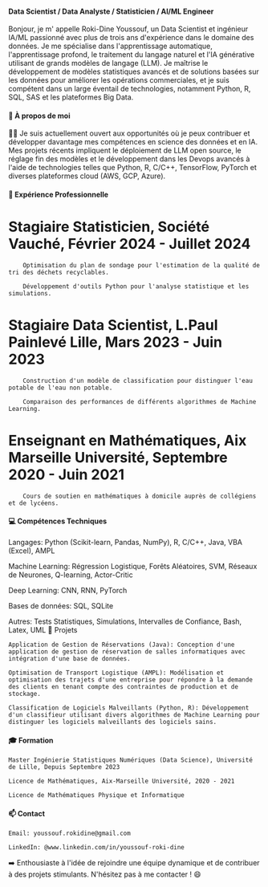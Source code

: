 #### Data Scientist / Data Analyste / Statisticien / AI/ML Engineer 

Bonjour, je m' appelle Roki-Dine Youssouf, un Data Scientist et ingénieur IA/ML passionné avec plus de trois ans d'expérience dans le domaine des données. Je me spécialise dans l'apprentissage automatique, l'apprentissage profond, le traitement du langage naturel et l'IA générative utilisant de grands modèles de langage (LLM). Je maîtrise le développement de modèles statistiques avancés et de solutions basées sur les données pour améliorer les opérations commerciales, et je suis compétent dans un large éventail de technologies, notamment Python, R, SQL, SAS et les plateformes Big Data.

#### 👋 À propos de moi

👨‍💻 Je suis actuellement ouvert aux opportunités où je peux contribuer et développer davantage mes compétences en science des données et en IA. Mes projets récents impliquent le déploiement de LLM open source, le réglage fin des modèles et le développement dans les Devops avancés à l'aide de technologies telles que Python, R, C/C++, TensorFlow, PyTorch et diverses plateformes cloud (AWS, GCP, Azure).

#### 🚀 Expérience Professionnelle

# Stagiaire Statisticien, Société Vauché, Février 2024 - Juillet 2024

        Optimisation du plan de sondage pour l'estimation de la qualité de tri des déchets recyclables.

        Développement d'outils Python pour l'analyse statistique et les simulations.

# Stagiaire Data Scientist, L.Paul Painlevé Lille, Mars 2023 - Juin 2023

        Construction d'un modèle de classification pour distinguer l'eau potable de l'eau non potable.

        Comparaison des performances de différents algorithmes de Machine Learning.

# Enseignant en Mathématiques, Aix Marseille Université, Septembre 2020 - Juin 2021

        Cours de soutien en mathématiques à domicile auprès de collégiens et de lycéens.

#### 💻 Compétences Techniques

Langages: Python (Scikit-learn, Pandas, NumPy), R, C/C++, Java, VBA (Excel), AMPL

Machine Learning: Régression Logistique, Forêts Aléatoires, SVM, Réseaux de Neurones, Q-learning, Actor-Critic

Deep Learning: CNN, RNN, PyTorch

Bases de données: SQL, SQLite

Autres: Tests Statistiques, Simulations, Intervalles de Confiance, Bash, Latex, UML
🔨 Projets

    Application de Gestion de Réservations (Java): Conception d'une application de gestion de réservation de salles informatiques avec intégration d'une base de données.

    Optimisation de Transport Logistique (AMPL): Modélisation et optimisation des trajets d'une entreprise pour répondre à la demande des clients en tenant compte des contraintes de production et de stockage.

    Classification de Logiciels Malveillants (Python, R): Développement d'un classifieur utilisant divers algorithmes de Machine Learning pour distinguer les logiciels malveillants des logiciels sains.

#### 🎓 Formation

    Master Ingénierie Statistiques Numériques (Data Science), Université de Lille, Depuis Septembre 2023

    Licence de Mathématiques, Aix-Marseille Université, 2020 - 2021

    Licence de Mathématiques Physique et Informatique

#### 📫 Contact

    Email: youssouf.rokidine@gmail.com

    LinkedIn: @www.linkedin.com/in/youssouf-roki-dine

➡️ Enthousiaste à l'idée de rejoindre une équipe dynamique et de contribuer à des projets stimulants. N'hésitez pas à me contacter ! 😄
